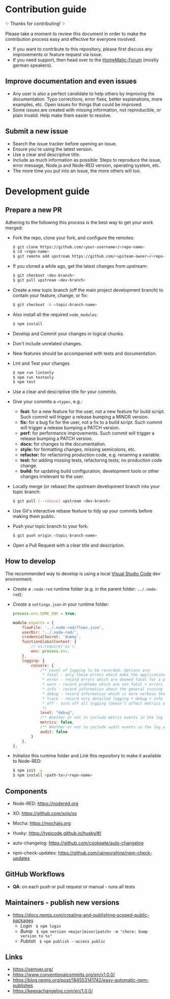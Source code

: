 # Contribution guide

✨ Thanks for contributing! ✨

Please take a moment to review this document in order to make the contribution process easy and effective for everyone involved.

- If you want to contribute to this repository, please first discuss any improvements or feature request via issue.
- If you need support, then head over to the [HomeMatic-Forum](https://homematic-forum.de/forum/viewforum.php?f=77) (mostly german speakers).

## Improve documentation and even issues

- Any user is also a perfect candidate to help others by improving the documentation. Typo corrections, error fixes, better explanations, more examples, etc. Open issues for things that could be improved.
- Some issues are created with missing information, not reproducible, or plain invalid. Help make them easier to resolve.

## Submit a new issue

- Search the issue tracker before opening an issue.
- Ensure you're using the latest version.
- Use a clear and descriptive title.
- Include as much information as possible: Steps to reproduce the issue, error message, Node.js and Node-RED version, operating system, etc.
- The more time you put into an issue, the more others will too.

# Development guide

## Prepare a new PR

Adhering to the following this process is the best way to get your work merged:

- Fork the repo, clone your fork, and configure the remotes:

    ```bash
    $ git clone https://github.com/<your-username>/<repo-name>
    $ cd <repo-name>
    $ git remote add upstream https://github.com/<upsteam-owner>/<repo-name>
    ```

- If you cloned a while ago, get the latest changes from upstream:

    ```bash
    $ git checkout <dev-branch>
    $ git pull upstream <dev-branch>
    ```

- Create a new topic branch (off the main project development branch) to contain your feature, change, or fix:

    ```bash
    $ git checkout -b <topic-branch-name>
    ```

- Also install all the required `node_modules`:

    ```bash
    $ npm install
    ```

- Develop and Commit your changes in logical chunks.
- Don't include unrelated changes.
- New features should be accompanied with tests and documentation.
- Lint and Test your changes

    ```bash
    $ npm run lintonly
    $ npm run testonly
    $ npm test
    ```

- Use a clear and descriptive title for your commits.
- Give your commits a `<type>`, e.g.:
  - **feat:** for a new feature for the user, not a new feature for build script. Such commit will trigger a release bumping a MINOR version.
  - **fix:** for a bug fix for the user, not a fix to a build script. Such commit will trigger a release bumping a PATCH version.
  - **perf:** for performance improvements. Such commit will trigger a release bumping a PATCH version.
  - **docs:** for changes to the documentation.
  - **style:** for formatting changes, missing semicolons, etc.
  - **refactor:** for refactoring production code, e.g. renaming a variable.
  - **test:** for adding missing tests, refactoring tests; no production code change.
  - **build:** for updating build configuration, development tools or other changes irrelevant to the user.

- Locally merge (or rebase) the upstream development branch into your topic branch:

    ```bash
    $ git pull [--rebase] upstream <dev-branch>
    ```

- Use Git's interactive rebase feature to tidy up your commits before making them public.
- Push your topic branch to your fork:

    ```bash
    $ git push origin <topic-branch-name>
    ```

- Open a Pull Request with a clear title and description.

## How to develop

The recommended way to develop is using a local [Visual Studio Code](https://code.visualstudio.com/) dev environment.

- _Create_ a `.node-red` runtime folder (e.g. in the parent folder: `../.node-red`):
- _Create_ a `settings.json` in your runtime folder:

    ```javascript
    process.env.SOME_ENV = true;

    module.exports = {
        flowFile: '../.node-red/flows.json',
        userDir: '../.node-red/',
        credentialSecret: 'dummy',
        functionGlobalContext: {
            // os:require('os'),
            env: process.env,
        },
        logging: {
            console: {
                /** Level of logging to be recorded. Options are:
                 * fatal - only those errors which make the application unusable should be recorded
                 * error - record errors which are deemed fatal for a particular request + fatal errors
                 * warn - record problems which are non fatal + errors + fatal errors
                 * info - record information about the general running of the application + warn + error + fatal errors
                 * debug - record information which is more verbose than info + info + warn + error + fatal errors
                 * trace - record very detailed logging + debug + info + warn + error + fatal errors
                 * off - turn off all logging (doesn't affect metrics or audit)
                 */
                level: "debug",
                /** Whether or not to include metric events in the log output */
                metrics: false,
                /** Whether or not to include audit events in the log output */
                audit: false
            }
        },
    };
    ```

- _Initialize_ this runtime folder and _Link_ this repository to make it available to Node-RED:

    ```bash
    $ npm init -y
    $ npm install <path-to>/<repo-name>
    ```

## Components

- Node-RED:
  <https://nodered.org>

- XO:
  <https://github.com/xojs/xo>

- Mocha:
  <https://mochajs.org>

- Husky:
  <https://typicode.github.io/husky/#/>

- auto-changelog:
  <https://github.com/cookpete/auto-changelog>

- npm-check-updates:
  <https://github.com/raineorshine/npm-check-updates>

## GitHub Workflows

- **QA**: on each push or pull request or manual - runs all tests

## Maintainers - publish new versions

- https://docs.npmjs.com/creating-and-publishing-scoped-public-packages
  - _Login_ &nbsp; `$ npm login`
  - _Bump_ &nbsp; `$ npm version <major|minor|patch> -m "chore: bump version to %s"`
  - _Publish_ &nbsp; `$ npm publish --access public`

## Links

- https://semver.org/
- https://www.conventionalcommits.org/en/v1.0.0/
- https://blog.npmjs.org/post/184553141742/easy-automatic-npm-publishes
- https://keepachangelog.com/en/1.0.0/
